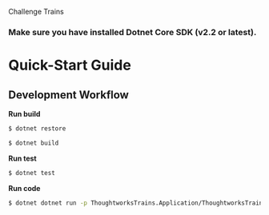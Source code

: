 Challenge Trains

### Make sure you have installed Dotnet Core SDK (v2.2 or latest).

# Quick-Start Guide


## Development Workflow

**Run build**
```bash
$ dotnet restore
```
```bash
$ dotnet build
```
**Run test**
```bash
$ dotnet test
```
**Run code**
```bash
$ dotnet dotnet run -p ThoughtworksTrains.Application/ThoughtworksTrains.Application.csproj`
```
